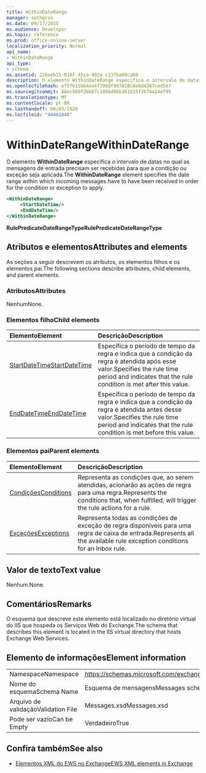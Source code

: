 ```yaml
---
title: WithinDateRange
manager: sethgros
ms.date: 09/17/2015
ms.audience: Developer
ms.topic: reference
ms.prod: office-online-server
localization_priority: Normal
api_name:
- WithinDateRange
api_type:
- schema
ms.assetid: 226aeb15-016f-45ca-992a-c137ba09ca08
description: O elemento WithinDateRange especifica o intervalo de datas no qual as mensagens de entrada precisam ser recebidas para que a condição ou exceção seja aplicada.
ms.openlocfilehash: ef5fb15b64ee4f7060f907818c4ebd4367ced5e7
ms.sourcegitcommit: 88ec988f2bb67c1866d06b361615f3674a24e795
ms.translationtype: MT
ms.contentlocale: pt-BR
ms.lasthandoff: 06/03/2020
ms.locfileid: "44461846"
---
```

# <a name="withindaterange"></a><span data-ttu-id="de7cb-103">WithinDateRange</span><span class="sxs-lookup"><span data-stu-id="de7cb-103">WithinDateRange</span></span>

<span data-ttu-id="de7cb-104">O elemento **WithinDateRange** especifica o intervalo de datas no qual as mensagens de entrada precisam ser recebidas para que a condição ou exceção seja aplicada.</span><span class="sxs-lookup"><span data-stu-id="de7cb-104">The **WithinDateRange** element specifies the date range within which incoming messages have to have been received in order for the condition or exception to apply.</span></span> 
  
```XML
<WithinDateRange>
     <StartDateTime/>
     <EndDateTime/>
</WithinDateRange>
```

 <span data-ttu-id="de7cb-105">**RulePredicateDateRangeType**</span><span class="sxs-lookup"><span data-stu-id="de7cb-105">**RulePredicateDateRangeType**</span></span>
## <a name="attributes-and-elements"></a><span data-ttu-id="de7cb-106">Atributos e elementos</span><span class="sxs-lookup"><span data-stu-id="de7cb-106">Attributes and elements</span></span>

<span data-ttu-id="de7cb-107">As seções a seguir descrevem os atributos, os elementos filhos e os elementos pai.</span><span class="sxs-lookup"><span data-stu-id="de7cb-107">The following sections describe attributes, child elements, and parent elements.</span></span>
  
### <a name="attributes"></a><span data-ttu-id="de7cb-108">Atributos</span><span class="sxs-lookup"><span data-stu-id="de7cb-108">Attributes</span></span>

<span data-ttu-id="de7cb-109">Nenhum</span><span class="sxs-lookup"><span data-stu-id="de7cb-109">None.</span></span>
  
### <a name="child-elements"></a><span data-ttu-id="de7cb-110">Elementos filho</span><span class="sxs-lookup"><span data-stu-id="de7cb-110">Child elements</span></span>

|<span data-ttu-id="de7cb-111">**Elemento**</span><span class="sxs-lookup"><span data-stu-id="de7cb-111">**Element**</span></span>|<span data-ttu-id="de7cb-112">**Descrição**</span><span class="sxs-lookup"><span data-stu-id="de7cb-112">**Description**</span></span>|
|:-----|:-----|
|[<span data-ttu-id="de7cb-113">StartDateTime</span><span class="sxs-lookup"><span data-stu-id="de7cb-113">StartDateTime</span></span>](startdatetime.md) <br/> |<span data-ttu-id="de7cb-114">Especifica o período de tempo da regra e indica que a condição da regra é atendida após esse valor.</span><span class="sxs-lookup"><span data-stu-id="de7cb-114">Specifies the rule time period and indicates that the rule condition is met after this value.</span></span>  <br/> |
|[<span data-ttu-id="de7cb-115">EndDateTime</span><span class="sxs-lookup"><span data-stu-id="de7cb-115">EndDateTime</span></span>](enddatetime.md) <br/> |<span data-ttu-id="de7cb-116">Especifica o período de tempo da regra e indica que a condição da regra é atendida antes desse valor.</span><span class="sxs-lookup"><span data-stu-id="de7cb-116">Specifies the rule time period and indicates that the rule condition is met before this value.</span></span>  <br/> |
   
### <a name="parent-elements"></a><span data-ttu-id="de7cb-117">Elementos pai</span><span class="sxs-lookup"><span data-stu-id="de7cb-117">Parent elements</span></span>

|<span data-ttu-id="de7cb-118">**Elemento**</span><span class="sxs-lookup"><span data-stu-id="de7cb-118">**Element**</span></span>|<span data-ttu-id="de7cb-119">**Descrição**</span><span class="sxs-lookup"><span data-stu-id="de7cb-119">**Description**</span></span>|
|:-----|:-----|
|[<span data-ttu-id="de7cb-120">Condições</span><span class="sxs-lookup"><span data-stu-id="de7cb-120">Conditions</span></span>](conditions.md) <br/> |<span data-ttu-id="de7cb-121">Representa as condições que, ao serem atendidas, acionarão as ações de regra para uma regra.</span><span class="sxs-lookup"><span data-stu-id="de7cb-121">Represents the conditions that, when fulfilled, will trigger the rule actions for a rule.</span></span>  <br/> |
|[<span data-ttu-id="de7cb-122">Exceções</span><span class="sxs-lookup"><span data-stu-id="de7cb-122">Exceptions</span></span>](exceptions.md) <br/> |<span data-ttu-id="de7cb-123">Representa todas as condições de exceção de regra disponíveis para uma regra de caixa de entrada.</span><span class="sxs-lookup"><span data-stu-id="de7cb-123">Represents all the available rule exception conditions for an Inbox rule.</span></span>  <br/> |
   
## <a name="text-value"></a><span data-ttu-id="de7cb-124">Valor de texto</span><span class="sxs-lookup"><span data-stu-id="de7cb-124">Text value</span></span>

<span data-ttu-id="de7cb-125">Nenhum.</span><span class="sxs-lookup"><span data-stu-id="de7cb-125">None.</span></span>
  
## <a name="remarks"></a><span data-ttu-id="de7cb-126">Comentários</span><span class="sxs-lookup"><span data-stu-id="de7cb-126">Remarks</span></span>

<span data-ttu-id="de7cb-127">O esquema que descreve este elemento está localizado no diretório virtual do IIS que hospeda os Serviços Web do Exchange.</span><span class="sxs-lookup"><span data-stu-id="de7cb-127">The schema that describes this element is located in the IIS virtual directory that hosts Exchange Web Services.</span></span>
  
## <a name="element-information"></a><span data-ttu-id="de7cb-128">Elemento de informações</span><span class="sxs-lookup"><span data-stu-id="de7cb-128">Element information</span></span>

|||
|:-----|:-----|
|<span data-ttu-id="de7cb-129">Namespace</span><span class="sxs-lookup"><span data-stu-id="de7cb-129">Namespace</span></span>  <br/> |https://schemas.microsoft.com/exchange/services/2006/messages  <br/> |
|<span data-ttu-id="de7cb-130">Nome do esquema</span><span class="sxs-lookup"><span data-stu-id="de7cb-130">Schema Name</span></span>  <br/> |<span data-ttu-id="de7cb-131">Esquema de mensagens</span><span class="sxs-lookup"><span data-stu-id="de7cb-131">Messages schema</span></span>  <br/> |
|<span data-ttu-id="de7cb-132">Arquivo de validação</span><span class="sxs-lookup"><span data-stu-id="de7cb-132">Validation File</span></span>  <br/> |<span data-ttu-id="de7cb-133">Messages.xsd</span><span class="sxs-lookup"><span data-stu-id="de7cb-133">Messages.xsd</span></span>  <br/> |
|<span data-ttu-id="de7cb-134">Pode ser vazio</span><span class="sxs-lookup"><span data-stu-id="de7cb-134">Can be Empty</span></span>  <br/> |<span data-ttu-id="de7cb-135">Verdadeiro</span><span class="sxs-lookup"><span data-stu-id="de7cb-135">True</span></span>  <br/> |
   
## <a name="see-also"></a><span data-ttu-id="de7cb-136">Confira também</span><span class="sxs-lookup"><span data-stu-id="de7cb-136">See also</span></span>



- [<span data-ttu-id="de7cb-137">Elementos XML do EWS no Exchange</span><span class="sxs-lookup"><span data-stu-id="de7cb-137">EWS XML elements in Exchange</span></span>](ews-xml-elements-in-exchange.md)

